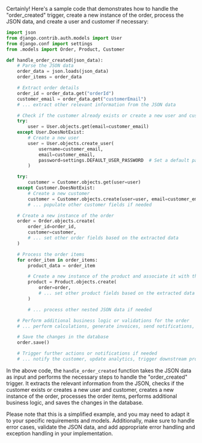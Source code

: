 Certainly! Here's a sample code that demonstrates how to handle the "order_created" trigger, create a new instance of the order, process the JSON data, and create a user and customer if necessary:

```python
import json
from django.contrib.auth.models import User
from django.conf import settings
from .models import Order, Product, Customer

def handle_order_created(json_data):
    # Parse the JSON data
    order_data = json.loads(json_data)
    order_items = order_data

    # Extract order details
    order_id = order_data.get("orderId")
    customer_email = order_data.get("customerEmail")
    # ... extract other relevant information from the JSON data

    # Check if the customer already exists or create a new user and customer
    try:
        user = User.objects.get(email=customer_email)
    except User.DoesNotExist:
        # Create a new user
        user = User.objects.create_user(
            username=customer_email,
            email=customer_email,
            password=settings.DEFAULT_USER_PASSWORD  # Set a default password
        )

    try:
        customer = Customer.objects.get(user=user)
    except Customer.DoesNotExist:
        # Create a new customer
        customer = Customer.objects.create(user=user, email=customer_email)
        # ... populate other customer fields if needed

    # Create a new instance of the order
    order = Order.objects.create(
        order_id=order_id,
        customer=customer,
        # ... set other order fields based on the extracted data
    )

    # Process the order items
    for order_item in order_items:
        product_data = order_item

        # Create a new instance of the product and associate it with the order
        product = Product.objects.create(
            order=order,
            # ... set other product fields based on the extracted data
        )

        # ... process other nested JSON data if needed

    # Perform additional business logic or validations for the order
    # ... perform calculations, generate invoices, send notifications, etc.

    # Save the changes in the database
    order.save()

    # Trigger further actions or notifications if needed
    # ... notify the customer, update analytics, trigger downstream processes, etc.
```

In the above code, the `handle_order_created` function takes the JSON data as input and performs the necessary steps to handle the "order_created" trigger. It extracts the relevant information from the JSON, checks if the customer exists or creates a new user and customer, creates a new instance of the order, processes the order items, performs additional business logic, and saves the changes in the database.

Please note that this is a simplified example, and you may need to adapt it to your specific requirements and models. Additionally, make sure to handle error cases, validate the JSON data, and add appropriate error handling and exception handling in your implementation.